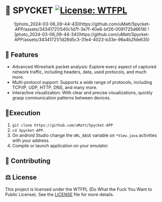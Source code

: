 # 🦈 SPYCKET [![License: WTFPL](http://www.wtfpl.net/wp-content/uploads/2012/12/wtfpl-badge-2.png)](http://www.wtfpl.net/)
<p style="text-align: center;">
![photo_2024-03-06_09-44-43](https://github.com/uMatt/Spycket-APP/assets/34341721/540c1d7f-3e7f-40e6-bf26-0091725d6618) ![photo_2024-03-06_09-44-34](https://github.com/uMatt/Spycket-APP/assets/34341721/1d28d5c3-31e4-4023-b33e-98a4b2fde635)
</p>


## 📖 Features
- Advanced Wireshark packet analysis: Explore every aspect of captured network traffic, including headers, data, used protocols, and much more.
- Multi-protocol support: Supports a wide range of protocols, including TCP/IP, UDP, HTTP, DNS, and many more.
- Interactive visualization: With clear and precise visualizations, quickly grasp communication patterns between devices.

## 🚀Execution
1. `git clone https://github.com/uMatt/Spycket-APP`
2. `cd Spycket-APP`.
3. On android Studio change the `URL_BASE` variable on `*View.java` activities with your address.
4. Compile or launch application on your emulator.

## 🚧 Contributing

## ⚖️ License
This project is licensed under the WTFPL (Do What the Fuck You Want to Public License). See the [LICENSE](https://github.com/uMatt/Spycket-APP/blob/master/LICENSE) file for more details.
